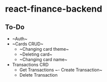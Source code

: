 # react-finance-backend

## To-Do
- ~Auth~
- ~Cards CRUD~
  - ~Changing card theme~
  - ~Deleting card~
  - ~Changing card name~
- Transactions CRD
  - Get Transactions
  ~- Create Transaction~
  - Delete Transaction